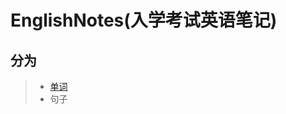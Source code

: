 # EnglishNotes(入学考试英语笔记)
## 分为   
> + [单词](https://github.com/dorianxiao/EnglishNotes/blob/master/Word.md)  
> + 句子
